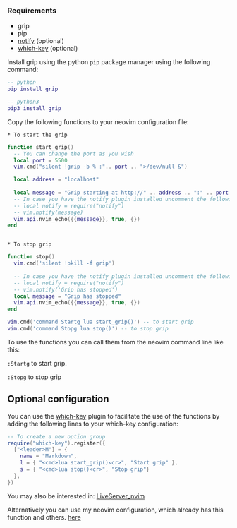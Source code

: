 ### Requirements
- grip
- pip
- [notify](https://github.com/rcarriga/nvim-notify) (optional)
- [which-key](https://github.com/folke/which-key.nvim) (optional)

Install grip using the python ```pip``` package manager using the following command:
```lua
-- python
pip install grip

-- python3
pip3 install grip
```
Copy the following functions to your neovim configuration file:

```* To start the grip```
```lua
function start_grip()
  -- You can change the port as you wish
  local port = 5500
  vim.cmd("silent !grip -b % :".. port .. ">/dev/null &")

  local address = "localhost"
 
  local message = "Grip starting at http://" .. address .. ":" .. port
  -- In case you have the notify plugin installed uncomment the following lines
  -- local notify = require("notify")
  -- vim.notify(message)
  vim.api.nvim_echo({{message}}, true, {}) 
end



```
```* To stop grip```
```lua
function stop()
  vim.cmd('silent !pkill -f grip')
  
  -- In case you have the notify plugin installed uncomment the following lines
  -- local notify = require("notify")
  -- vim.notify('Grip has stopped')
  local message = "Grip has stopped"
  vim.api.nvim_echo({{message}}, true, {}) 
end

vim.cmd('command Startg lua start_grip()') -- to start grip
vim.cmd('command Stopg lua stop()') -- to stop grip

```
To use the functions you can call them from the neovim command line like this:

```:Startg``` to start grip.

```:Stopg``` to stop grip

## Optional configuration

You can use the <a href='https://github.com/folke/which-key.nvim' target='_blank'>which-key</a> plugin to facilitate the use of the functions by adding the following lines to your which-key configuration:
```lua
-- To create a new option group
require("which-key").register({
  ["<leader>M"] = {
    name = "Markdown",
    l = { "<cmd>lua start_grip()<cr>", "Start grip" },
    s = { "<cmd>lua stop()<cr>", "Stop grip"}
  },
})
```

You may also be interested in: [LiveServer_nvim](https://www.github.com/RchrdAlv/LiveServer_nvim)

Alternatively you can use my neovim configuration, which already has this function and others. [here](https://www.github.com/RchrdAlv/NvimOnMy_Way)

